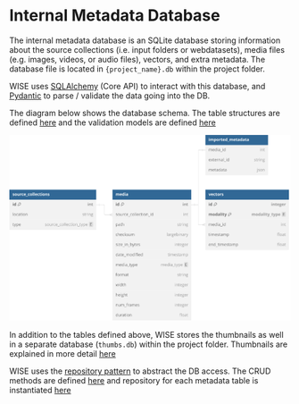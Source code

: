 # Internal Metadata Database

The internal metadata database is an SQLite database storing information about the source collections (i.e. input folders or webdatasets), media files (e.g. images, videos, or audio files), vectors, and extra metadata. The database file is located in `{project_name}.db` within the project folder.

WISE uses [SQLAlchemy](https://www.sqlalchemy.org/) (Core API) to interact with this database, and [Pydantic](https://docs.pydantic.dev/latest/) to parse / validate the data going into the DB.

The diagram below shows the database schema. The table structures are defined [here](./tables/__init__.py) and the validation models are defined [here](../data_models.py)


[![Database diagram](../../docs/assets/WISE%202%20internal%20metadata.svg)](https://dbdiagram.io/d/WISE-2-internal-metadata-65f3512eb1f3d4062cf6be68)

In addition to the tables defined above, WISE stores the thumbnails as well in a separate database (`thumbs.db`) within the project folder. Thumbnails are explained in more detail [here](../../docs/Thumbnails.md)

WISE uses the [repository pattern](https://www.cosmicpython.com/book/chapter_02_repository.html) to abstract the DB access. The CRUD methods are defined [here](../repository/base.py) and repository for each metadata table is instantiated [here](../repository/__init__.py)
